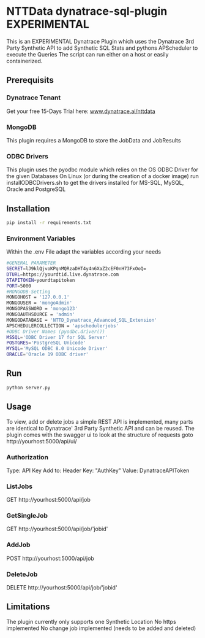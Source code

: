 # NTTData dynatrace-sql-plugin EXPERIMENTAL
This is an EXPERIMENTAL Dynatrace Plugin which uses the Dynatrace 3rd Party Synthetic API to add Synthetic SQL Stats and pythons APScheduler to execute the Queries
The script can run either on a host or easily containerized.

## Prerequisits
### Dynatrace Tenant
Get your free 15-Days Trial here: www.dynatrace.ai/nttdata
### MongoDB
This plugin requires a MongoDB to store the JobData and JobResults
### ODBC Drivers
This plugin uses the pyodbc module which relies on the OS ODBC Driver for the given Databases
On Linux (or during the creation of a docker image) run installODBCDrivers.sh to get the drivers installed for MS-SQL, MySQL, Oracle and PostgreSQL
## Installation

```bash
pip install -r requirements.txt
```

### Environment Variables
Within the .env File adapt the variables according your needs

```bash
#GENERAL PARAMETER
SECRET=lJ9klQjvoKPqnMQRzaDHT4y4n6XaZ2cEF0nH73FxOoQ=
DTURL=https://yourdtid.live.dynatrace.com
DTAPITOKEN=yourdtapitoken
PORT=5000
#MONGODB-Setting
MONGOHOST = '127.0.0.1'
MONGOUSER = 'mongoAdmin'
MONGOPASSWORD = 'mongo123'
MONGOAUTHSOURCE = 'admin'
MONGODATABASE = 'NTTD_Dynatrace_Advanced_SQL_Extension'
APSCHEDULERCOLLECTION = 'apschedulerjobs'
#ODBC Driver Names (pyodbc.driver())
MSSQL='ODBC Driver 17 for SQL Server'
POSTGRES='PostgreSQL Unicode'
MYSQL='MySQL ODBC 8.0 Unicode Driver'
ORACLE='Oracle 19 ODBC driver'
```

## Run
```bash
python server.py
```

## Usage
To view, add or delete jobs a simple REST API is implemented, many parts are identical to Dynatrace' 3rd Party Synthetic API and can be reused.
The plugin comes with the swagger ui to look at the structure of requests goto http://yourhost:5000/api/ui/


### Authorization
Type: API Key
Add to: Header
Key: "AuthKey"
Value: DynatraceAPIToken

### ListJobs
GET http://yourhost:5000/api/job

### GetSingleJob
GET http://yourhost:5000/api/job/'jobid'

### AddJob
POST http://yourhost:5000/api/job

### DeleteJob
DELETE http://yourhost:5000/api/job/'jobid'

## Limitations
The plugin currently only supports one Synthetic Location
No https implemented
No change job implemented (needs to be added and deleted)
